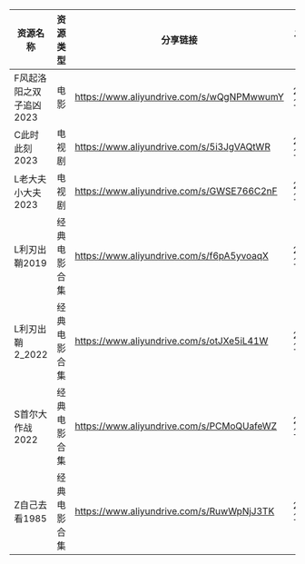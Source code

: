 | 资源名称           | 资源类型   | 分享链接                                      | 发布时间       |
| -------------- | ------ | ----------------------------------------- | ---------- |
| F风起洛阳之双子追凶2023 | 电影     | https://www.aliyundrive.com/s/wQgNPMwwumY | 2023-11-16 |
| C此时此刻2023      | 电视剧    | https://www.aliyundrive.com/s/5i3JgVAQtWR | 2023-11-16 |
| L老大夫小大夫2023    | 电视剧    | https://www.aliyundrive.com/s/GWSE766C2nF | 2023-11-16 |
| L利刃出鞘2019      | 经典电影合集 | https://www.aliyundrive.com/s/f6pA5yvoaqX | 2023-11-16 |
| L利刃出鞘2_2022    | 经典电影合集 | https://www.aliyundrive.com/s/otJXe5iL41W | 2023-11-16 |
| S首尔大作战2022     | 经典电影合集 | https://www.aliyundrive.com/s/PCMoQUafeWZ | 2023-11-16 |
| Z自己去看1985      | 经典电影合集 | https://www.aliyundrive.com/s/RuwWpNjJ3TK | 2023-11-16 |
